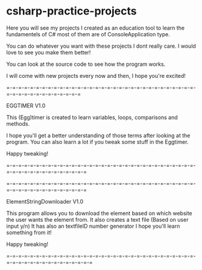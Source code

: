# csharp-practice-projects
Here you will see my projects I created as an education tool to learn the fundamentels of C# most of them are of ConsoleApplication type.


You can do whatever you want with these projects I dont really care.
I would love to see you make them better!


You can look at the source code to see how the program works.

I will come with new projects every now and then, I hope you're excited!



=-=-=-=-=-=-=-=-=-=-=-=-=-=-=-=-=-=-=-=-=-=-=-=-=-=-=-=-=-=-=-=-=-=-=-=-=-=-=-=-=-=-=-=-=

EGGTIMER V1.0 

This (Egg)timer is created to learn variables, loops, comparisons and methods.

I hope you'll get a better understanding of those terms after looking at the program.
You can also learn a lot if you tweak some stuff in the Eggtimer.

Happy tweaking!

=-=-=-=-=-=-=-=-=-=-=-=-=-=-=-=-=-=-=-=-=-=-=-=-=-=-=-=-=-=-=-=-=-=-=-=-=-=-=-=-=-=-=-=-=-=

=-=-=-=-=-=-=-=-=-=-=-=-=-=-=-=-=-=-=-=-=-=-=-=-=-=-=-=-=-=-=-=-=-=-=-=-=-=-=-=-=-=-=-=-=-=

ElementStringDownloader V1.0 

This program allows you to download the element based on which website the user wants
the element from. It also creates a text file (Based on user input y/n)
It has also an textfileID number generator I hope you'll learn something from it!

Happy tweaking!

=-=-=-=-=-=-=-=-=-=-=-=-=-=-=-=-=-=-=-=-=-=-=-=-=-=-=-=-=-=-=-=-=-=-=-=-=-=-=-=-=-=-=-=-=-=-=


